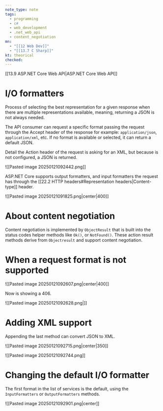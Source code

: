 ```yaml
---
note_type: note
tags:
  - programming
  - c#
  - web_development
  - .net_web_api
  - content_negotiation
mn:
  - "[[12 Web Dev]]"
  - "[[13.7 C Sharp]]"
kt: theorical
checked:
---
```

[[13.9 ASP.NET Core Web API|ASP.NET Core Web API]]

# I/O formatters
Process of selecting the best representation for a given response when there are multiple representations available, meaning, returning a JSON is not always needed. 

The API consumer can request a specific format passing the request through the Accept header of the response for example: `application/json`, `application/xml`, etc. If no format is available or selected, it can return a default JSON. 

Detail the Action header of the request is asking for an XML, but because is not configured, a JSON is returned. 

![[Pasted image 20250121092442.png]]

ASP.NET Core supports output formatters, and input formatters the request has through the [[22.2 HTTP headers#Representation headers|Content-type]] header. 

![[Pasted image 20250121091825.png|center|400]]


# About content negotiation
Content negotiation is implemented by `ObjectResult` that is built into the status codes helper methods like `Ok()`, or `NotFound()`. These action result methods derive from `Objectresult` and support content negotiation.

# When a request format is not supported
![[Pasted image 20250121092607.png|center|400]]


Now is showing a 406. 

![[Pasted image 20250121092628.png|]]
# Adding XML support
Appending the last method can convert JSON to XML.

![[Pasted image 20250121092715.png|center|350]]


![[Pasted image 20250121092744.png]]
# Changing the default I/O formatter
The first format in the list of services is the default, using the `InputFormatters` or `OutputFormatters` methods.

![[Pasted image 20250121092901.png|center]]
